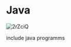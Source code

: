 
# Java
![2rZciQ](https://github.com/IreshEranga/Java/assets/117840288/91f28e44-274e-4faa-9f29-219479da5281)

include java programms
